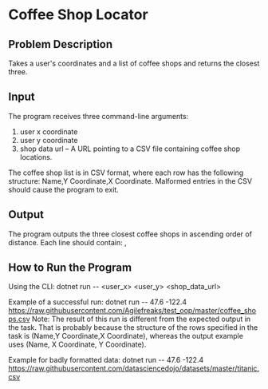 # Coffee Shop Locator

## Problem Description  

Takes a user's coordinates and a list of coffee shops and returns the closest three.

## Input  

The program receives three command-line arguments:
1. user x coordinate
2. user y coordinate
3. shop data url – A URL pointing to a CSV file containing coffee shop locations.

The coffee shop list is in CSV format, where each row has the following structure: Name,Y Coordinate,X Coordinate.
Malformed entries in the CSV should cause the program to exit.

## Output  
The program outputs the three closest coffee shops in ascending order of distance. Each line should contain: <Shop Name>,<Distance>

## How to Run the Program
Using the CLI: dotnet run -- <user_x> <user_y> <shop_data_url>

Example of a successful run: dotnet run -- 47.6 -122.4 https://raw.githubusercontent.com/Agilefreaks/test_oop/master/coffee_shops.csv
Note: The result of this run is different from the expected output in the task. That is probably because the structure of the rows specified in the task is (Name,Y Coordinate,X Coordinate), whereas the output example uses (Name, X Coordinate, Y Coordinate).

Example for badly formatted data: dotnet run -- 47.6 -122.4 https://raw.githubusercontent.com/datasciencedojo/datasets/master/titanic.csv